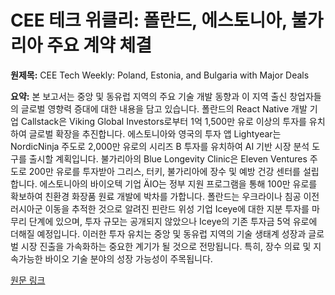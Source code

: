 # CEE 테크 위클리: 폴란드, 에스토니아, 불가리아 주요 계약 체결

**원제목:** CEE Tech Weekly: Poland, Estonia, and Bulgaria with Major Deals

**요약:** 본 보고서는 중앙 및 동유럽 지역의 주요 기술 개발 동향과 이 지역 출신 창업자들의 글로벌 영향력 증대에 대한 내용을 담고 있습니다.  폴란드의 React Native 개발 기업 Callstack은 Viking Global Investors로부터 1억 1,500만 유로 이상의 투자를 유치하여 글로벌 확장을 추진합니다. 에스토니아와 영국의 투자 앱 Lightyear는 NordicNinja 주도로 2,000만 유로의 시리즈 B 투자를 유치하여 AI 기반 시장 분석 도구를 출시할 계획입니다.  불가리아의 Blue Longevity Clinic은 Eleven Ventures 주도로 200만 유로를 투자받아 그리스, 터키, 불가리아에 장수 및 예방 건강 센터를 설립합니다.  에스토니아의 바이오텍 기업 ÄIO는 정부 지원 프로그램을 통해 100만 유로를 확보하여 친환경 화장품 원료 개발에 박차를 가합니다.  폴란드는 우크라이나 침공 이전 러시아군 이동을 추적한 것으로 알려진 핀란드 위성 기업 Iceye에 대한 지분 투자를 마무리 단계에 있으며, 투자 규모는 공개되지 않았으나 Iceye의 기존 투자금 5억 유로에 더해질 예정입니다.  이러한 투자 유치는 중앙 및 동유럽 지역의 기술 생태계 성장과 글로벌 시장 진출을 가속화하는 중요한 계기가 될 것으로 전망됩니다.  특히,  장수 의료 및 지속가능한 바이오 기술 분야의 성장 가능성이 주목됩니다.

[원문 링크](https://therecursive.com/cee-tech-roundup-funding-innovation-july-2025/)
